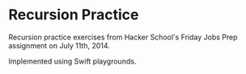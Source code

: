 Recursion Practice
===========

Recursion practice exercises from Hacker School's Friday Jobs Prep assignment on July 11th, 2014.

Implemented using Swift playgrounds.